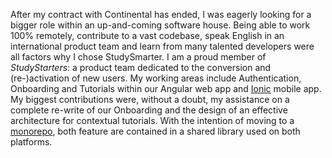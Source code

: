 After my contract with Continental has ended, I was eagerly looking for a bigger role within an up-and-coming software house.
Being able to work 100% remotely, contribute to a vast codebase, speak English in an international product team and learn from many talented developers were all factors why I chose StudySmarter.
I am a proud member of <em>StudyStarters</em>: a product team dedicated to the conversion and (re-)activation of new users.
My working areas include Authentication, Onboarding and Tutorials within our Angular web app and <a href="https://ionicframework.com/" target="_blank">Ionic</a> mobile app.
My biggest contributions were, without a doubt, my assistance on a complete re-write of our Onboarding and the design of an effective architecture for contextual tutorials.
With the intention of moving to a <a href="https://en.wikipedia.org/wiki/Monorepo" target="_blank">monorepo</a>, both feature are contained in a shared library used on both platforms.
